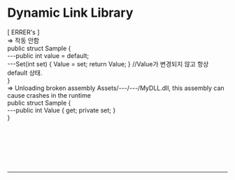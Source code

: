 # Dynamic Link Library
[ ERRER's ]
<br>=> 작동 안함
<br>public struct Sample {
<br>---public int value = default;
<br>---Set(int set) { Value = set; return Value; } //Value가 변경되지 않고 항상 default 상태.
<br>}
<br>=> Unloading broken assembly Assets/---/---/MyDLL.dll, this assembly can cause crashes in the runtime
<br>public struct Sample {
<br>---public int Value { get; private set; }
<br>}
<br>
<br>
<br>
<br>
<br>
<br>
<br><hr>
